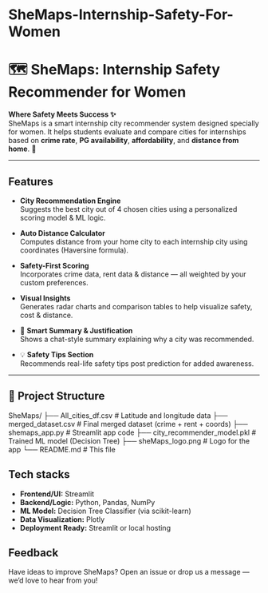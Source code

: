 # SheMaps-Internship-Safety-For-Women
# 🗺️ SheMaps: Internship Safety Recommender for Women

**Where Safety Meets Success ✨**  
SheMaps is a smart internship city recommender system designed specially for women. It helps students evaluate and compare cities for internships based on **crime rate**, **PG availability**, **affordability**, and **distance from home**. 🌆

---

##  Features

-  **City Recommendation Engine**  
  Suggests the best city out of 4 chosen cities using a personalized scoring model & ML logic.

-  **Auto Distance Calculator**  
  Computes distance from your home city to each internship city using coordinates (Haversine formula).

-  **Safety-First Scoring**  
  Incorporates crime data, rent data & distance — all weighted by your custom preferences.

-  **Visual Insights**  
  Generates radar charts and comparison tables to help visualize safety, cost & distance.

- 📝 **Smart Summary & Justification**  
  Shows a chat-style summary explaining why a city was recommended.

- 💡 **Safety Tips Section**  
  Recommends real-life safety tips post prediction for added awareness.

---

## 📂 Project Structure
SheMaps/
├── All_cities_df.csv # Latitude and longitude data
├── merged_dataset.csv # Final merged dataset (crime + rent + coords)
├── shemaps_app.py # Streamlit app code
├── city_recommender_model.pkl # Trained ML model (Decision Tree)
├── sheMaps_logo.png # Logo for the app
└── README.md # This file

## Tech stacks

- **Frontend/UI:** Streamlit  
- **Backend/Logic:** Python, Pandas, NumPy  
- **ML Model:** Decision Tree Classifier (via scikit-learn)  
- **Data Visualization:** Plotly  
- **Deployment Ready:** Streamlit or local hosting


##  Feedback
Have ideas to improve SheMaps?
Open an issue or drop us a message — we’d love to hear from you!

  

